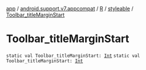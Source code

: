 [app](../../../index.md) / [android.support.v7.appcompat](../../index.md) / [R](../index.md) / [styleable](index.md) / [Toolbar_titleMarginStart](./-toolbar_title-margin-start.md)

# Toolbar_titleMarginStart

`static val Toolbar_titleMarginStart: `[`Int`](https://kotlinlang.org/api/latest/jvm/stdlib/kotlin/-int/index.html)
`static val Toolbar_titleMarginStart: `[`Int`](https://kotlinlang.org/api/latest/jvm/stdlib/kotlin/-int/index.html)